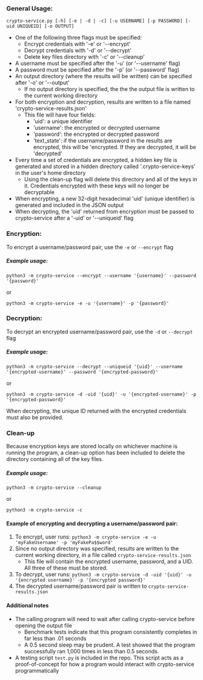 ### General Usage:

`crypto-service.py [-h] [-e | -d | -c] [-u USERNAME] [-p PASSWORD] [-uid UNIQUEID] [-o OUTPUT]`

- One of the following three flags must be specified:
  - Encrypt credentials with '-e' or '--encrypt'
  - Decrypt credentials with '-d' or '--decrypt'
  - Delete key files directory with '-c' or '--cleanup'
- A username must be specified after the '-u' (or '--username' flag)
- A password must be specified after the '-p' (or '--password' flag)
- An output directory (where the results will be written) can be specified after '-o' or '--output'
  - If no output directory is specified, the the the output file is written to the current working directory
- For both encryption and decryption, results are written to a file named 'crypto-service-results.json'
  - This file will have four fields:
    - 'uid': a unique identifier
    - 'username': the encrypted or decrypted username
    - 'password': the encrypted or decrypted password
    - 'text_state': if the username/password in the results are encrypted, this will be 'encrypted. If they are decrypted, it will be 'decrypted'
- Every time a set of credentials are encrypted, a hidden key file is generated and stored in a hidden directory called '.crypto-service-keys' in the user's home directory
  - Using the clean-up flag will delete this directory and all of the keys in it. Credentials encrypted with these keys will no longer be decryptable
- When encrypting, a new 32-digit hexadecimal 'uid' (unique identifier) is generated and included in the JSON output
- When decrypting, the 'uid' returned from encryption must be passed to crypto-service after a '-uid' or '--uniqueid' flag

### Encryption:

To encrypt a username/password pair, use the `-e` or `--encrypt` flag

##### Example usage:

`python3 -m crypto-service --encrypt --username '{username}' --password '{password}'`

or

`python3 -m crypto-service -e -u '{username}' -p '{password}'`

### Decryption:

To decrypt an encrypted username/password pair, use the `-d` or `--decrypt` flag

##### Example usage:

`python3 -m crypto-service --decrypt --uniqueid '{uid}' --username '{encrypted-username}' --password '{encrypted-password}'`

or

`python3 -m crypto-service -d -uid '{uid}' -u '{encrypted-username}' -p '{encrypted-password}'`

When decrypting, the unique ID returned with the encrypted credentials must also be provided.

### Clean-up

Because encryption keys are stored locally on whichever machine is running the program, a clean-up option has been included to delete the directory containing all of the key files.

##### Example usage:

`python3 -m crypto-service --cleanup`

or

`python3 -m crypto-service -c`

#### Example of encrypting and decrypting a username/password pair:

1. To encrypt, user runs:
   `python3 -m crypto-service -e -u 'myFakeUsername' -p 'myFakePa$$word'`
2. Since no output directory was specified, results are written to the current working directory, in a file called `crypto-service-results.json`
   - This file will contain the encrypted username, password, and a UID. All three of these must be stored.
3. To decrypt, user runs:
   `python3 -m crypto-service -d -uid '{uid}' -u '{encrypted username}' -p '{encrypted password}'`
4. The decrypted username/password pair is written to `crypto-service-results.json`

#### Additional notes

- The calling program will need to wait after calling crypto-service before opening the output file
  - Benchmark tests indicate that this program consistently completes in far less than .01 seconds
  - A 0.5 second sleep may be prudent. A test showed that the program successfully ran 1,000 times in less than 0.5 seconds.
- A testing script `test.py` is included in the repo. This script acts as a proof-of-concept for how a program would interact with crypto-service programmatically
